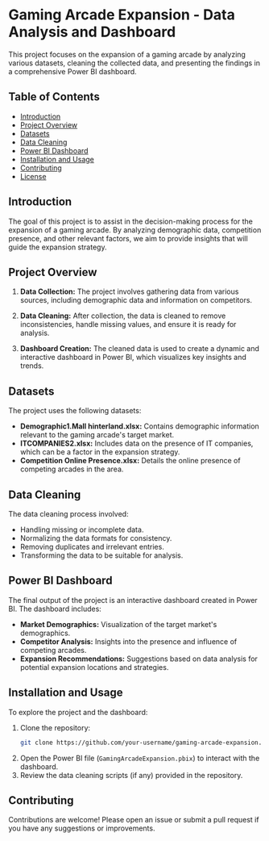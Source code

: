 # Gaming Arcade Expansion - Data Analysis and Dashboard

This project focuses on the expansion of a gaming arcade by analyzing various datasets, cleaning the collected data, and presenting the findings in a comprehensive Power BI dashboard.

## Table of Contents

- [Introduction](#introduction)
- [Project Overview](#project-overview)
- [Datasets](#datasets)
- [Data Cleaning](#data-cleaning)
- [Power BI Dashboard](#power-bi-dashboard)
- [Installation and Usage](#installation-and-usage)
- [Contributing](#contributing)
- [License](#license)

## Introduction

The goal of this project is to assist in the decision-making process for the expansion of a gaming arcade. By analyzing demographic data, competition presence, and other relevant factors, we aim to provide insights that will guide the expansion strategy.

## Project Overview

1. **Data Collection:** The project involves gathering data from various sources, including demographic data and information on competitors.
  
2. **Data Cleaning:** After collection, the data is cleaned to remove inconsistencies, handle missing values, and ensure it is ready for analysis.
  
3. **Dashboard Creation:** The cleaned data is used to create a dynamic and interactive dashboard in Power BI, which visualizes key insights and trends.

## Datasets

The project uses the following datasets:

- **Demographic1.Mall hinterland.xlsx:** Contains demographic information relevant to the gaming arcade's target market.
- **ITCOMPANIES2.xlsx:** Includes data on the presence of IT companies, which can be a factor in the expansion strategy.
- **Competition Online Presence.xlsx:** Details the online presence of competing arcades in the area.

## Data Cleaning

The data cleaning process involved:

- Handling missing or incomplete data.
- Normalizing the data formats for consistency.
- Removing duplicates and irrelevant entries.
- Transforming the data to be suitable for analysis.

## Power BI Dashboard

The final output of the project is an interactive dashboard created in Power BI. The dashboard includes:

- **Market Demographics:** Visualization of the target market's demographics.
- **Competitor Analysis:** Insights into the presence and influence of competing arcades.
- **Expansion Recommendations:** Suggestions based on data analysis for potential expansion locations and strategies.

## Installation and Usage

To explore the project and the dashboard:

1. Clone the repository:
   ```bash
   git clone https://github.com/your-username/gaming-arcade-expansion.git
   ```
2. Open the Power BI file (`GamingArcadeExpansion.pbix`) to interact with the dashboard.
3. Review the data cleaning scripts (if any) provided in the repository.

## Contributing

Contributions are welcome! Please open an issue or submit a pull request if you have any suggestions or improvements.
